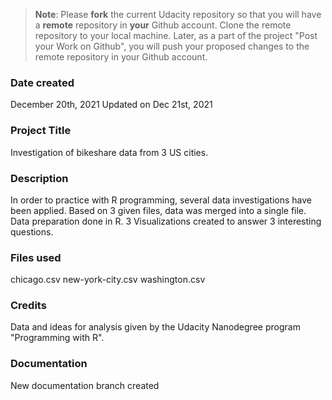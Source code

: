 >**Note**: Please **fork** the current Udacity repository so that you will have a **remote** repository in **your** Github account. Clone the remote repository to your local machine. Later, as a part of the project "Post your Work on Github", you will push your proposed changes to the remote repository in your Github account.

### Date created
December 20th, 2021
Updated on Dec 21st, 2021

### Project Title
Investigation of bikeshare data from 3 US cities.

### Description
In order to practice with R programming, several data
investigations have been applied.
Based on 3 given files, data was merged into a single
file. Data preparation done in R. 3 Visualizations
created to answer 3 interesting questions.

### Files used
chicago.csv
new-york-city.csv
washington.csv

### Credits
Data and ideas for analysis given by the Udacity
Nanodegree program "Programming with R".

### Documentation
New documentation branch created

